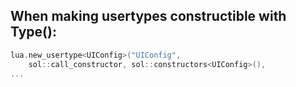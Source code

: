 ## When making usertypes constructible with Type():

```cpp
lua.new_usertype<UIConfig>("UIConfig",  
    sol::call_constructor, sol::constructors<UIConfig>(),
...

```